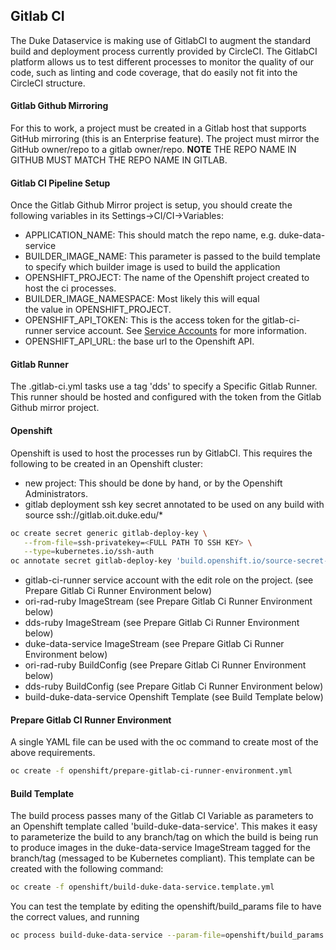 Gitlab CI
---

The Duke Dataservice is making use of GitlabCI to augment the standard
build and deployment process currently provided  by CircleCI. The
GitlabCI platform allows us to test different processes to monitor the
quality of our code, such as linting and code coverage, that do easily
not fit into the CircleCI structure.

#### Gitlab Github Mirroring
For this to work, a project must be created in a Gitlab host that
supports GitHub mirroring (this is an Enterprise feature). The project
must mirror the GitHub owner/repo to a gitlab owner/repo. **NOTE**
THE REPO NAME IN GITHUB MUST MATCH THE REPO NAME IN GITLAB.

#### Gitlab CI Pipeline Setup
Once the Gitlab Github Mirror project is setup, you should create the following variables in its Settings->CI/CI->Variables:

- APPLICATION_NAME: This should match the repo name, e.g. duke-data-service
- BUILDER_IMAGE_NAME: This parameter is passed to the build template
  to specify which builder image is used to build the application
- OPENSHIFT_PROJECT: The name of the Openshift project created to
  host the ci processes.
- BUILDER_IMAGE_NAMESPACE: Most likely this will equal   
  the value in OPENSHIFT_PROJECT.
- OPENSHIFT_API_TOKEN: This is the access token for the
gitlab-ci-runner service account. See [Service Accounts](https://docs.okd.io/latest/dev_guide/service_accounts.html#using-a-service-accounts-credentials-externally) for more information.
- OPENSHIFT_API_URL: the base url to the Openshift API.

#### Gitlab Runner
The .gitlab-ci.yml tasks use a tag 'dds' to specify a Specific
Gitlab Runner. This runner should be hosted and configured with the
token from the Gitlab Github mirror project.

#### Openshift
Openshift is used to host the processes run by GitlabCI. This requires
the following to be created in an Openshift cluster:
- new project: This should be done by hand, or by the Openshift Administrators.
- gitlab deployment ssh key secret annotated to be used on any build
  with source ssh://gitlab.oit.duke.edu/*
```bash
oc create secret generic gitlab-deploy-key \
   --from-file=ssh-privatekey=<FULL PATH TO SSH KEY> \
   --type=kubernetes.io/ssh-auth
oc annotate secret gitlab-deploy-key 'build.openshift.io/source-secret-match-uri-1=ssh://gitlab.oit.duke.edu/*'
```
- gitlab-ci-runner service account with the edit role on the project.
(see Prepare Gitlab Ci Runner Environment below)
- ori-rad-ruby ImageStream
(see Prepare Gitlab Ci Runner Environment below)
- dds-ruby ImageStream
(see Prepare Gitlab Ci Runner Environment below)
- duke-data-service ImageStream
(see Prepare Gitlab Ci Runner Environment below)
- ori-rad-ruby BuildConfig
(see Prepare Gitlab Ci Runner Environment below)
- dds-ruby BuildConfig
(see Prepare Gitlab Ci Runner Environment below)
- build-duke-data-service Openshift Template
(see Build Template below)

#### Prepare Gitlab CI Runner Environment
A single YAML file can be used with the oc command to
create most of the above requirements.
```bash
oc create -f openshift/prepare-gitlab-ci-runner-environment.yml
```

#### Build Template
The build process passes many of the Gitlab CI Variable as parameters
to an Openshift template called 'build-duke-data-service'. This makes
it easy to parameterize the build to any branch/tag on which the build
is being run to produce images in the duke-data-service ImageStream
tagged for the branch/tag (messaged to be Kubernetes compliant).
This template can be created with the following command:
```bash
oc create -f openshift/build-duke-data-service.template.yml
```
You can test the template by editing the openshift/build_params file
to have the correct values, and running
```bash
oc process build-duke-data-service --param-file=openshift/build_params | oc create -f -
```
